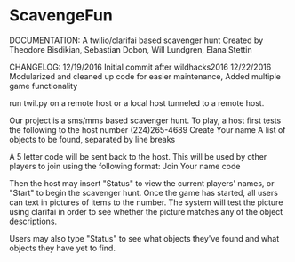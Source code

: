# ScavengeFun

DOCUMENTATION: A twilio/clarifai based scavenger hunt
Created by Theodore Bisdikian, Sebastian Dobon, Will Lundgren, Elana Stettin

CHANGELOG:
  12/19/2016 Initial commit after wildhacks2016
  12/22/2016 Modularized and cleaned up code for easier maintenance, Added multiple game functionality

run twil.py on a remote host or a local host tunneled to a remote host.

Our project is a sms/mms based scavenger hunt. To play, a host first tests the following to the host number (224)265-4689
Create
Your name
A list of objects to be found, separated by line breaks

A 5 letter code will be sent back to the host. This will be used by other players to join using the following format:
Join
Your name
code

Then the host may insert "Status" to view the current players' names, or "Start" to begin the scavenger hunt.
Once the game has started, all users can text in pictures of items to the number. The system will test the picture using clarifai
in order to see whether the picture matches any of the object descriptions.

Users may also type "Status" to see what objects they've found and what objects they have yet to find.
